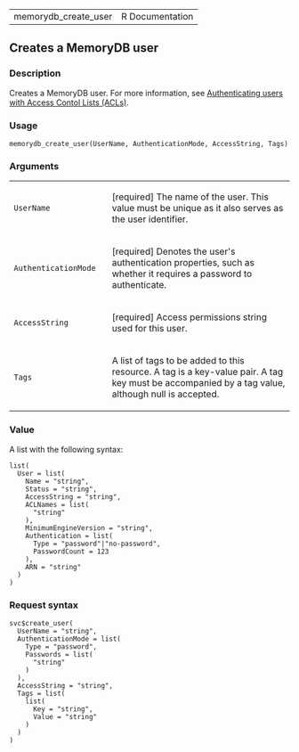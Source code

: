 <table style="width: 100%;">
<tbody>
<tr class="odd">
<td>memorydb_create_user</td>
<td style="text-align: right;">R Documentation</td>
</tr>
</tbody>
</table>

## Creates a MemoryDB user

### Description

Creates a MemoryDB user. For more information, see [Authenticating users
with Access Contol Lists
(ACLs)](https://docs.aws.amazon.com/memorydb/latest/devguide/clusters.acls.html).

### Usage

    memorydb_create_user(UserName, AuthenticationMode, AccessString, Tags)

### Arguments

<table>
<colgroup>
<col style="width: 35%" />
<col style="width: 65%" />
</colgroup>
<tbody>
<tr class="odd">
<td><code id="memorydb_create_user_:_UserName">UserName</code></td>
<td><p>[required] The name of the user. This value must be unique as it
also serves as the user identifier.</p></td>
</tr>
<tr class="even">
<td><code
id="memorydb_create_user_:_AuthenticationMode">AuthenticationMode</code></td>
<td><p>[required] Denotes the user's authentication properties, such as
whether it requires a password to authenticate.</p></td>
</tr>
<tr class="odd">
<td><code
id="memorydb_create_user_:_AccessString">AccessString</code></td>
<td><p>[required] Access permissions string used for this user.</p></td>
</tr>
<tr class="even">
<td><code id="memorydb_create_user_:_Tags">Tags</code></td>
<td><p>A list of tags to be added to this resource. A tag is a key-value
pair. A tag key must be accompanied by a tag value, although null is
accepted.</p></td>
</tr>
</tbody>
</table>

### Value

A list with the following syntax:

    list(
      User = list(
        Name = "string",
        Status = "string",
        AccessString = "string",
        ACLNames = list(
          "string"
        ),
        MinimumEngineVersion = "string",
        Authentication = list(
          Type = "password"|"no-password",
          PasswordCount = 123
        ),
        ARN = "string"
      )
    )

### Request syntax

    svc$create_user(
      UserName = "string",
      AuthenticationMode = list(
        Type = "password",
        Passwords = list(
          "string"
        )
      ),
      AccessString = "string",
      Tags = list(
        list(
          Key = "string",
          Value = "string"
        )
      )
    )
